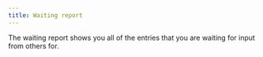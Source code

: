 ```yaml
---
title: Waiting report
---
```


The waiting report shows you all of the entries that you are waiting for input from others for.

<asciinema-player
  src="/casts/waiting.cast"
  rows="25"
  cols="80"
  autoplay="true"
  preloop="true"
  loop="true">
  </asciinema-player>
